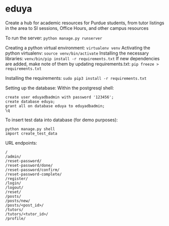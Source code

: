 # eduya
Create a hub for academic resources for Purdue students, from tutor listings in the area to SI sessions, Office Hours, and other campus resources

To run the server: `python manage.py runserver`

Creating a python virtual environment: `virtualenv venv`
Activating the python virtualenv: `source venv/bin/activate`
Installing the necessary libraries: `venv/bin/pip install -r requirements.txt`
If new dependencies are added, make note of them by updating requirements.txt: `pip freeze > requirements.txt`

Installing the requirements: `sudo pip3 install -r requirements.txt`

Setting up the database:
Within the postgresql shell:
```
create user eduyadbadmin with password '123456';
create database eduya;
grant all on database eduya to eduyadbadmin;
\q
```

To insert test data into database (for demo purposes):
```
python manage.py shell
import create_test_data
```

URL endpoints:
```
/
/admin/
/reset-password/
/reset-password/done/
/reset-password/confirm/
/reset-password-complete/
/register/
/login/
/logout/
/reset/
/posts/
/posts/new/
/posts/<post_id>/
/tutors/
/tutors/<tutor_id>/
/profile/
```